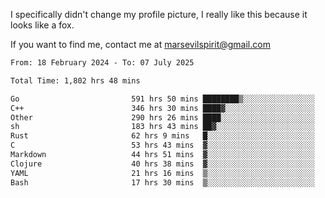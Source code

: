I specifically didn't change my profile picture, I really like this because it looks like a fox.

If you want to find me, contact me at marsevilspirit@gmail.com

<!--START_SECTION:waka-->

```txt
From: 18 February 2024 - To: 07 July 2025

Total Time: 1,802 hrs 48 mins

Go                         591 hrs 50 mins ████████▒░░░░░░░░░░░░░░░░   32.83 %
C++                        346 hrs 30 mins ████▓░░░░░░░░░░░░░░░░░░░░   19.22 %
Other                      290 hrs 26 mins ████░░░░░░░░░░░░░░░░░░░░░   16.11 %
sh                         183 hrs 43 mins ██▓░░░░░░░░░░░░░░░░░░░░░░   10.19 %
Rust                       62 hrs 9 mins   █░░░░░░░░░░░░░░░░░░░░░░░░   03.45 %
C                          53 hrs 43 mins  ▓░░░░░░░░░░░░░░░░░░░░░░░░   02.98 %
Markdown                   44 hrs 51 mins  ▓░░░░░░░░░░░░░░░░░░░░░░░░   02.49 %
Clojure                    40 hrs 38 mins  ▓░░░░░░░░░░░░░░░░░░░░░░░░   02.25 %
YAML                       21 hrs 16 mins  ▒░░░░░░░░░░░░░░░░░░░░░░░░   01.18 %
Bash                       17 hrs 30 mins  ▒░░░░░░░░░░░░░░░░░░░░░░░░   00.97 %
```

<!--END_SECTION:waka-->

